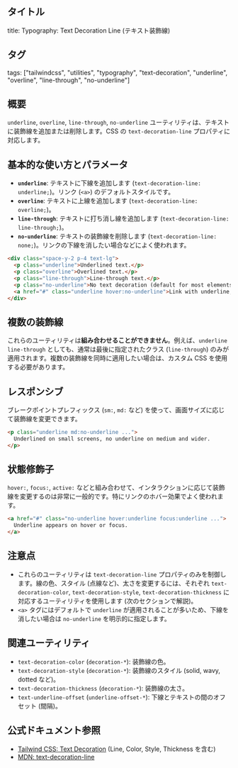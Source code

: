 ## タイトル
title: Typography: Text Decoration Line (テキスト装飾線)

## タグ
tags: ["tailwindcss", "utilities", "typography", "text-decoration", "underline", "overline", "line-through", "no-underline"]

## 概要
`underline`, `overline`, `line-through`, `no-underline` ユーティリティは、テキストに装飾線を追加または削除します。CSS の `text-decoration-line` プロパティに対応します。

## 基本的な使い方とパラメータ

*   **`underline`**: テキストに下線を追加します (`text-decoration-line: underline;`)。リンク (`<a>`) のデフォルトスタイルです。
*   **`overline`**: テキストに上線を追加します (`text-decoration-line: overline;`)。
*   **`line-through`**: テキストに打ち消し線を追加します (`text-decoration-line: line-through;`)。
*   **`no-underline`**: テキストの装飾線を削除します (`text-decoration-line: none;`)。リンクの下線を消したい場合などによく使われます。

```html
<div class="space-y-2 p-4 text-lg">
  <p class="underline">Underlined text.</p>
  <p class="overline">Overlined text.</p>
  <p class="line-through">Line-through text.</p>
  <p class="no-underline">No text decoration (default for most elements).</p>
  <a href="#" class="underline hover:no-underline">Link with underline, removed on hover.</a>
</div>
```

## 複数の装飾線

これらのユーティリティは**組み合わせることができません**。例えば、`underline line-through` としても、通常は最後に指定されたクラス (`line-through`) のみが適用されます。複数の装飾線を同時に適用したい場合は、カスタム CSS を使用する必要があります。

## レスポンシブ

ブレークポイントプレフィックス (`sm:`, `md:` など) を使って、画面サイズに応じて装飾線を変更できます。

```html
<p class="underline md:no-underline ...">
  Underlined on small screens, no underline on medium and wider.
</p>
```

## 状態修飾子

`hover:`, `focus:`, `active:` などと組み合わせて、インタラクションに応じて装飾線を変更するのは非常に一般的です。特にリンクのホバー効果でよく使われます。

```html
<a href="#" class="no-underline hover:underline focus:underline ...">
  Underline appears on hover or focus.
</a>
```

## 注意点

*   これらのユーティリティは `text-decoration-line` プロパティのみを制御します。線の色、スタイル (点線など)、太さを変更するには、それぞれ `text-decoration-color`, `text-decoration-style`, `text-decoration-thickness` に対応するユーティリティを使用します (次のセクションで解説)。
*   `<a>` タグにはデフォルトで `underline` が適用されることが多いため、下線を消したい場合は `no-underline` を明示的に指定します。

## 関連ユーティリティ

*   `text-decoration-color` (`decoration-*`): 装飾線の色。
*   `text-decoration-style` (`decoration-*`): 装飾線のスタイル (solid, wavy, dotted など)。
*   `text-decoration-thickness` (`decoration-*`): 装飾線の太さ。
*   `text-underline-offset` (`underline-offset-*`): 下線とテキストの間のオフセット (間隔)。

## 公式ドキュメント参照
*   [Tailwind CSS: Text Decoration](https://tailwindcss.com/docs/text-decoration) (Line, Color, Style, Thickness を含む)
*   [MDN: text-decoration-line](https://developer.mozilla.org/en-US/docs/Web/CSS/text-decoration-line)